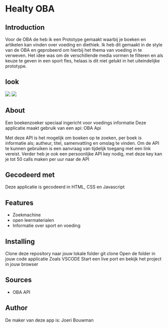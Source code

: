 # Healty OBA

## Introduction

Voor de OBA de heb ik een Prototype gemaakt waarbij je boeken en artikelen kan vinden over voeding en diethiek.
Ik heb dit gemaakt in de style van de OBA en geprobeerd om hierbij het thema van voeding in te verweven. Het idee was om de verschillende media vormen te filteren en als keuze te geven in een sport fles, helaas is dit niet gelukt in het uiteindelijke prototype.

## look

<img src="https://github.com/joeriBouwman25/Foodscanner/blob/main/assets/screen%221.png">
<img src="https://github.com/joeriBouwman25/Foodscanner/blob/main/assets/screen%222.png">

## About

Een boekenzoeker speciaal ingericht voor voedings informatie Deze applicatie maakt gebruik van een api: OBA Api

Met deze API is het mogelijk om boeken op te zoeken, per boek is informatie als;
autheur, titel, samenvatting en omslag te vinden.
Om de API te kunnen gebruiken is een aanvraag van tijdelijk toegang met een link vereist.
Verder heb je ook een persoonlijke API key nodig, met deze key kan je tot 50 calls maken per uur naar de API

## Gecodeerd met

Deze applicatie is gecodeerd in HTML, CSS en Javascript

## Features

- Zoekmachine
- open leermaterialen
- Informatie over sport en voeding

## Installing

Clone deze repository naar jouw lokale folder
git clone
Open de folder in jouw code applicatie Zoals VSCODE
Start een live port en bekijk het project in jouw browser

## Sources

- OBA API

## Author

De maker van deze app is: Joeri Bouwman
